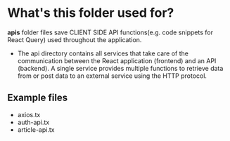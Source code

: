 # What's this folder used for?

**apis** folder files save CLIENT SIDE API functions(e.g. code snippets for React Query) used throughout the application.

- The api directory contains all services that take care of the communication between the React application (frontend) and an API (backend). A single service provides multiple functions to retrieve data from or post data to an external service using the HTTP protocol.

## Example files

- axios.tx
- auth-api.tx
- article-api.tx
